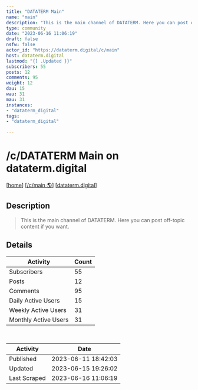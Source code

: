```yaml
---
title: "DATATERM Main" 
name: "main"
description: "This is the main channel of DATATERM. Here you can post off-topic content if you want. "
type: community
date: "2023-06-16 11:06:19"
draft: false
nsfw: false
actor_id: "https://dataterm.digital/c/main"
host: dataterm.digital
lastmod: "{[ .Updated }}"
subscribers: 55
posts: 12
comments: 95
weight: 12
dau: 15
wau: 31
mau: 31
instances:
- "dataterm_digital"
tags: 
- "dataterm_digital"

---
```


# /c/DATATERM Main on dataterm.digital

[[home](/)]
[[/c/main 🌎](https://dataterm.digital/c/main)]
[[dataterm.digital](/instances/dataterm_digital)]


## Description 

<blockquote class="description">
This is the main channel of DATATERM. Here you can post off-topic content if you want. 
</blockquote>


## Details

| Activity | Count  |
|----------------------|---|
| Subscribers          | 55 |
| Posts                | 12  |
| Comments             | 95  |
| Daily Active Users   | 15  |
| Weekly Active Users  | 31  |
| Monthly Active Users | 31  |

<br>

| Activity | Date |
|----------------------|---|
| Published            | 2023-06-11 18:42:03 |
| Updated              | 2023-06-15 19:26:02 |
| Last Scraped         | 2023-06-16 11:06:19 |
